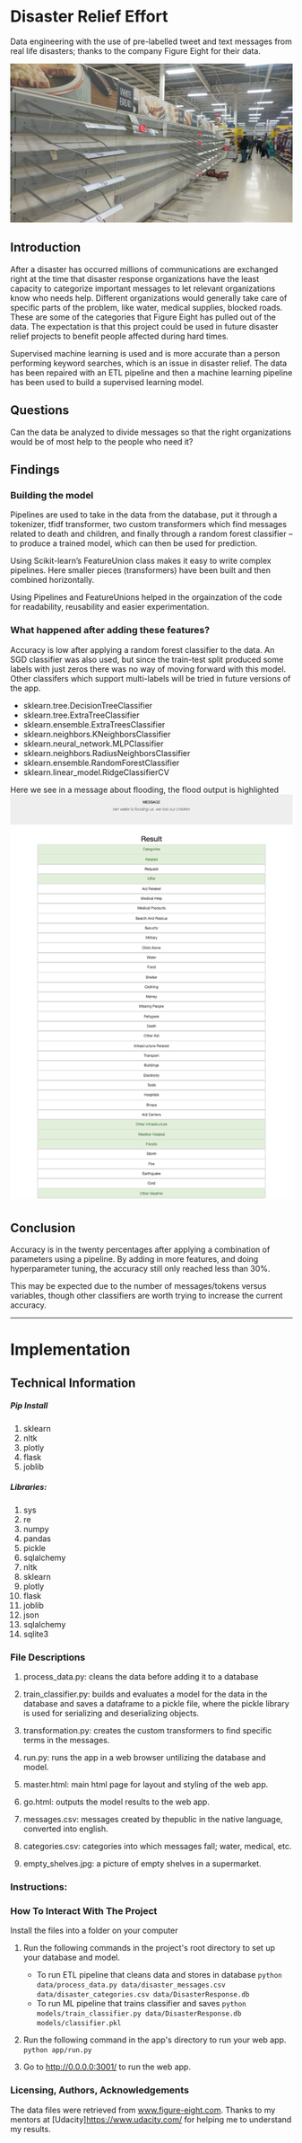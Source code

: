 # Disaster Relief Effort

Data engineering with the use of pre-labelled tweet and text messages from real life disasters; thanks to the company Figure Eight for their data.

![Empty shelves in a large supermarket during Covid19](empty_shelves.jpg)

## Introduction
After a disaster has occurred millions of communications are exchanged right at the time that disaster response organizations have the least capacity to categorize important messages to let relevant organizations know who needs help.
Different organizations would generally take care of specific parts of the problem, like water, medical supplies, blocked roads. These are some of the categories that Figure Eight has pulled out of the data.
The expectation is that this project could be used in future disaster relief projects to benefit people affected during hard times.

Supervised machine learning is used and is more accurate than a person performing keyword searches, which is an issue in disaster relief. The data has been repaired with an ETL pipeline and then a machine learning pipeline has been used to build a supervised learning model.

## Questions
Can the data be analyzed to divide messages so that the right organizations would be of most help to the people who need it?

## Findings
### Building the model
Pipelines are used to take in the data from the database, put it through a tokenizer, tfidf transformer, two custom transformers which find messages related to death and children, and finally through a random forest classifier – to produce a trained model, which can then be used for prediction.

Using Scikit-learn’s FeatureUnion class makes it easy to write complex pipelines. Here smaller pieces (transformers) have been built and then combined horizontally.

Using Pipelines and FeatureUnions helped in the orgainzation of the code for readability, reusability and easier experimentation.

### What happened after adding these features?
Accuracy is low after applying a random forest classifier to the data. An SGD classifier was also used, but since the train-test split produced some labels with just zeros there was no way of moving forward with this model.
Other classifers which support multi-labels will be tried in future versions of the app.

* sklearn.tree.DecisionTreeClassifier
* sklearn.tree.ExtraTreeClassifier
* sklearn.ensemble.ExtraTreesClassifier
* sklearn.neighbors.KNeighborsClassifier
* sklearn.neural_network.MLPClassifier
* sklearn.neighbors.RadiusNeighborsClassifier
* sklearn.ensemble.RandomForestClassifier
* sklearn.linear_model.RidgeClassifierCV

Here we see in a message about flooding, the flood output is highlighted
![Example results](lost_in_flood.png)

## Conclusion
Accuracy is in the twenty percentages after applying a combination of parameters using a pipeline.
By adding in more features, and doing hyperparameter tuning, the accuracy still only reached less than 30%.

This may be expected due to the number of messages/tokens versus variables, though other classifiers are worth trying to increase the current accuracy.


------------------------------------------------------------------------------------------------------------------

# Implementation
## Technical Information

##### Pip Install
1. sklearn
1. nltk
1. plotly
1. flask
1. joblib

##### Libraries:
1. sys
1. re
1. numpy
1. pandas
1. pickle
1. sqlalchemy
1. nltk
1. sklearn
1. plotly
1. flask
1. joblib
1. json
1. sqlalchemy
1. sqlite3


### File Descriptions
1. process_data.py: cleans the data before adding it to a database
1. train_classifier.py: builds and evaluates a model for the data in the database and saves a dataframe to a pickle file, where the pickle library is used for serializing and deserializing objects.
1. transformation.py: creates the custom transformers to find specific terms in the messages.
1. run.py: runs the app in a web browser untilizing the database and model.
1. master.html: main html page for layout and styling of the web app.
1. go.html: outputs the model results to the web app.


1. messages.csv: messages created by thepublic in the native language, converted into english.
1. categories.csv: categories into which messages fall; water, medical, etc.
1. empty_shelves.jpg: a picture of empty shelves in a supermarket.


### Instructions:

### How To Interact With The Project
Install the files into a folder on your computer

1. Run the following commands in the project's root directory to set up your database and model.

    - To run ETL pipeline that cleans data and stores in database
        `python data/process_data.py data/disaster_messages.csv data/disaster_categories.csv data/DisasterResponse.db`
    - To run ML pipeline that trains classifier and saves
        `python models/train_classifier.py data/DisasterResponse.db models/classifier.pkl`

2. Run the following command in the app's directory to run your web app.
    `python app/run.py`

3. Go to http://0.0.0.0:3001/ to run the web app.


### Licensing, Authors, Acknowledgements

The data files were retrieved from www.figure-eight.com. 
Thanks to my mentors at [Udacity]https://www.udacity.com/ for helping me to understand my results.
